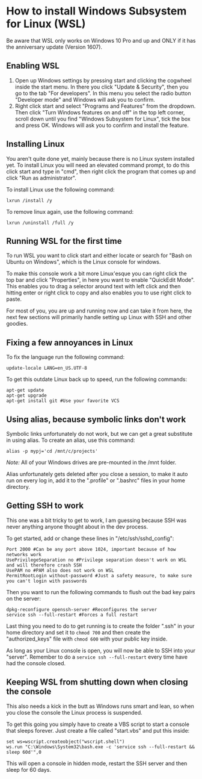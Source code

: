# How to install Windows Subsystem for Linux (WSL)
Be aware that WSL only works on Windows 10 Pro and up and ONLY if it has the anniversary update (Version 1607).

## Enabling WSL
1. Open up Windows settings by pressing start and clicking the cogwheel inside the start menu. In there you click "Update & Security", then you go to the tab "For developers". In this menu you select the radio button "Developer mode" and Windows will ask you to confirm.
2. Right click start and select "Programs and Features" from the dropdown. Then click "Turn Windows features on and off" in the top left corner, scroll down until you find "Windows Subsystem for Linux", tick the box and press OK. Windows will ask you to confirm and install the feature.

## Installing Linux
You aren't quite done yet, mainly because there is no Linux system installed yet.
To install Linux you will need an elevated command prompt, to do this click start and type in "cmd", then right click the program that comes up and click "Run as administrator".

To install Linux use the following command:
```
lxrun /install /y
```
To remove linux again, use the following command:
```
lxrun /uninstall /full /y
```

## Running WSL for the first time
To run WSL you want to click start and either locate or search for "Bash on Ubuntu on Windows", which is the Linux console for windows.

To make this console work a bit more Linux'esque you can right click the top bar and click "Properties", in here you want to enable "QuickEdit Mode".
This enables you to drag a selector around text with left click and then hitting enter or right click to copy and also enables you to use right click to paste.

For most of you, you are up and running now and can take it from here, the next few sections will primarily handle setting up Linux with SSH and other goodies.

## Fixing a few annoyances in Linux
To fix the language run the following command:
```shell
update-locale LANG=en_US.UTF-8
```

To get this outdate Linux back up to speed, run the following commands:
```shell
apt-get update
apt-get upgrade
apt-get install git #Use your favorite VCS
```

## Using alias, because symbolic links don't work
Symbolic links unfortunately do not work, but we can get a great substitute in using alias. To create an alias, use this command:
```shell
alias -p mypj='cd /mnt/c/projects'
```
*Note:* All of your Windows drives are pre-mounted in the /mnt folder.

Alias unfortunately gets deleted after you close a session, to make it auto run on every log in, add it to the ".profile" or ".bashrc" files in your home directory.

## Getting SSH to work
This one was a bit tricky to get to work, I am guessing because SSH was never anything anyone thought about in the dev process.

To get started, add or change these lines in "/etc/ssh/sshd_config":
```shell
Port 2000 #Can be any port above 1024, important because of how networks work
UsePrivilegeSeparation no #Privilege separation doesn't work on WSL and will therefore crash SSH
UsePAM no #PAM also does not work on WSL
PermitRootLogin without-password #Just a safety measure, to make sure you can't login with passwords
```

Then you want to run the following commands to flush out the bad key pairs on the server:
```shell
dpkg-reconfigure openssh-server #Reconfigures the server
service ssh --full-restart #Forces a full restart
```

Last thing you need to do to get running is to create the folder ".ssh" in your home directory and set it to ```chmod 700``` and then create the "authorized_keys" file with ```chmod 600``` with your public key inside.

As long as your Linux console is open, you will now be able to SSH into your "server". Remember to do a ```service ssh --full-restart``` every time have had the console closed.

## Keeping WSL from shutting down when closing the console
This also needs a kick in the butt as Windows runs smart and lean, so when you close the console the Linux process is suspended.

To get this going you simply have to create a
VBS script to start a console that sleeps forever. Just create a file called "start.vbs" and put this inside:
```shell
set ws=wscript.createobject("wscript.shell")
ws.run "C:\Windows\System32\bash.exe -c 'service ssh --full-restart && sleep 60d'",0
```

This will open a console in hidden mode, restart the SSH server and then sleep for 60 days.
